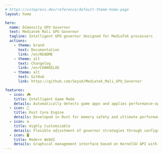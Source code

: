 ```yaml
---
# https://vitepress.dev/reference/default-theme-home-page
layout: home

hero:
  name: Dimensity GPU Governor
  text: Mediatek Mali GPU Governor
  tagline: Intelligent GPU governor designed for MediaTek processors
  actions:
    - theme: brand
      text: Documentation
      link: /en/README
    - theme: alt
      text: Changelog
      link: /en/CHANGELOG
    - theme: alt
      text: GitHub
      link: https://github.com/Seyud/Mediatek_Mali_GPU_Governor

features:
  - icon: 🎮
    title: Intelligent Game Mode
    details: Automatically detects game apps and applies performance-optimized GPU frequency strategies.
  - icon: 🦀
    title: Rust Core Engine
    details: Developed in Rust for memory safety and ultimate performance with multithreaded real-time monitoring.
  - icon: ⚙️
    title: Highly Customizable
    details: Flexible adjustment of governor strategies through configuration files, supports custom frequency tables.
  - icon: 🖥️
    title: Modern WebUI
    details: Graphical management interface based on KernelSU API with dark theme and multi-language support.
---
```


